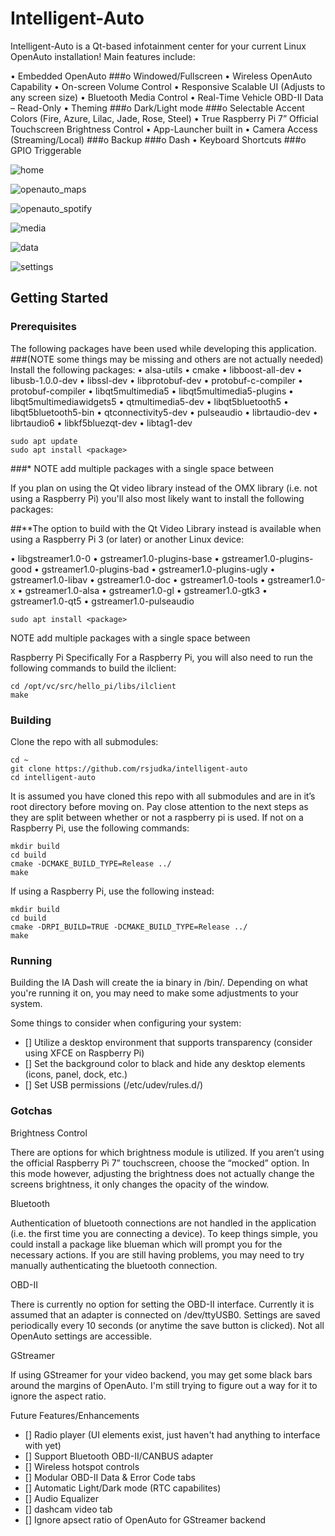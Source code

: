 # Intelligent-Auto

Intelligent-Auto is a Qt-based infotainment center for your current Linux OpenAuto installation!
Main features include:

•	Embedded OpenAuto
###o	Windowed/Fullscreen
•	Wireless OpenAuto Capability
•	On-screen Volume Control
•	Responsive Scalable UI (Adjusts to any screen size)
•	Bluetooth Media Control
•	Real-Time Vehicle OBD-II Data – Read-Only
•	Theming 
###o	Dark/Light mode
###o	Selectable Accent Colors (Fire, Azure, Lilac, Jade, Rose, Steel)
•	True Raspberry Pi 7” Official Touchscreen Brightness Control
•	App-Launcher built in
•	Camera Access (Streaming/Local)
###o	Backup
###o	Dash 
•	Keyboard Shortcuts
###o	GPIO Triggerable


![home](https://github.com/rsjudka/intelligent-auto/blob/master/docs/imgs/home.png)

![openauto_maps](https://github.com/rsjudka/intelligent-auto/blob/master/docs/imgs/openauto_maps.png)

![openauto_spotify](https://github.com/rsjudka/intelligent-auto/blob/master/docs/imgs/openauto_spotify.png)

![media](https://github.com/rsjudka/intelligent-auto/blob/master/docs/imgs/media.png)

![data](https://github.com/rsjudka/intelligent-auto/blob/master/docs/imgs/data.png)

![settings](https://github.com/rsjudka/intelligent-auto/blob/master/docs/imgs/settings.png)

## Getting Started

### Prerequisites
The following packages have been used while developing this application.
###(NOTE some things may be missing and others are not actually needed)
Install the following packages:
•	alsa-utils
•	cmake
•	libboost-all-dev
•	libusb-1.0.0-dev
•	libssl-dev
•	libprotobuf-dev
•	protobuf-c-compiler
•	protobuf-compiler
•	libqt5multimedia5
•	libqt5multimedia5-plugins
•	libqt5multimediawidgets5
•	qtmultimedia5-dev
•	libqt5bluetooth5
•	libqt5bluetooth5-bin
•	qtconnectivity5-dev
•	pulseaudio
•	librtaudio-dev
•	librtaudio6
•	libkf5bluezqt-dev
•	libtag1-dev
```
sudo apt update
sudo apt install <package>
```
###* NOTE add multiple packages with a single space between

If you plan on using the Qt video library instead of the OMX library (i.e. not using a Raspberry Pi) you'll also most likely want to install the following packages:

##**The option to build with the Qt Video Library instead is available when using a Raspberry Pi 3 (or later) or another Linux device:

•	libgstreamer1.0-0
•	gstreamer1.0-plugins-base
•	gstreamer1.0-plugins-good
•	gstreamer1.0-plugins-bad
•	gstreamer1.0-plugins-ugly
•	gstreamer1.0-libav
•	gstreamer1.0-doc
•	gstreamer1.0-tools
•	gstreamer1.0-x
•	gstreamer1.0-alsa
•	gstreamer1.0-gl
•	gstreamer1.0-gtk3
•	gstreamer1.0-qt5
•	gstreamer1.0-pulseaudio
```
sudo apt install <package>
```
NOTE add multiple packages with a single space between

Raspberry Pi Specifically
For a Raspberry Pi, you will also need to run the following commands to build the ilclient:
```
cd /opt/vc/src/hello_pi/libs/ilclient
make
```

### Building
Clone the repo with all submodules:
```
cd ~
git clone https://github.com/rsjudka/intelligent-auto
cd intelligent-auto
```
It is assumed you have cloned this repo with all submodules and are in it’s root directory before moving on.  Pay close attention to the next steps as they are split between whether or not a raspberry pi is used.
If not on a Raspberry Pi, use the following commands:
```
mkdir build
cd build
cmake -DCMAKE_BUILD_TYPE=Release ../
make
```
If using a Raspberry Pi, use the following instead:
```
mkdir build
cd build
cmake -DRPI_BUILD=TRUE -DCMAKE_BUILD_TYPE=Release ../
make
```
### Running

Building the IA Dash will create the ia binary in <build folder>/bin/.  Depending on what you're running it on, you may need to make some adjustments to your system.

Some things to consider when configuring your system:
* []	Utilize a desktop environment that supports transparency (consider using XFCE on Raspberry Pi)
* []	Set the background color to black and hide any desktop elements (icons, panel, dock, etc.)
* []	Set USB permissions (/etc/udev/rules.d/<rules file>)


### Gotchas

Brightness Control

There are options for which brightness module is utilized.  If you aren’t using the official Raspberry Pi 7” touchscreen, choose the “mocked” option.  In this mode however, adjusting the brightness does not actually change the screens brightness, it only changes the opacity of the window.

Bluetooth

Authentication of bluetooth connections are not handled in the application (i.e. the first time you are connecting a device). To keep things simple, you could install a package like blueman which will prompt you for the necessary actions. If you are still having problems, you may need to try manually authenticating the bluetooth connection.

OBD-II

There is currently no option for setting the OBD-II interface. Currently it is assumed that an adapter is connected on /dev/ttyUSB0.
Settings are saved periodically every 10 seconds (or anytime the save button is clicked).
Not all OpenAuto settings are accessible.

GStreamer

If using GStreamer for your video backend, you may get some black bars around the margins of OpenAuto. I'm still trying to figure out a way for it to ignore the aspect ratio.


Future Features/Enhancements

* []	Radio player (UI elements exist, just haven't had anything to interface with yet)
* []	Support Bluetooth OBD-II/CANBUS adapter
* []	Wireless hotspot controls
* []	Modular OBD-II Data & Error Code tabs
* []	Automatic Light/Dark mode (RTC capabilites)
* []	Audio Equalizer
* []	dashcam video tab
* []	Ignore apsect ratio of OpenAuto for GStreamer backend


